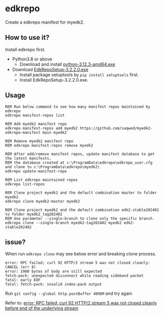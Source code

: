# edkrepo

Create a edkrepo manifest for myedk2.

## How to use it?

Install edkrepo first.

- Python3.8 or above
  - Download and install [python-3.12.3-amd64.exe](https://www.python.org/ftp/python/3.12.3/python-3.12.3-amd64.exe)
- Download [EdkRepoSetup-3.2.2.0.exe](https://github.com/tianocore/edk2-edkrepo/releases/download/edkrepo-v3.2.2/EdkRepoSetup-3.2.2.0.exe)
  - Install package setuptools by `pip install setuptools` first.
  - Install EdkRepoSetup-3.2.2.0.exe.

## Usage

```batch
REM Run below command to see how many manifest repos maintained by edkrepo
edkrepo manifest-repos list

REM Add myedk2 manifest repo
edkrepo manifest-repos add myedk2 https://github.com/saqwed/myedk2-edkrepo-manifest main myedk2

REM Remove myedk2 manifest repo
REM edkrepo manifest-repos remove myedk2

REM After add/remove manifest repos, update manifest database to get the latest manifests,
REM the database created at c:\ProgramData\edkrepo\edkrepo_user.cfg and clone to c:\ProgramData\edkrepo\myedk2\
edkrepo update-manifest-repo

REM List edkrepo maintained repos
edkrepo list-repos

REM Clone project myedk2 and the default combination master to folder myedk2
edkrepo clone myedk2-master myedk2

REM Clone project myedk2 and the default combination edk2-stable202402 to folder myedk2_tag202402
REM Use parameter --single-branch to clone only the specific branch.
edkrepo clone --single-branch myedk2-tag202402 myedk2 edk2-stable202402
```

## issue?

When run `edkrepo clone` may see below error and breaking clone process.

```batch
error: RPC failed; curl 92 HTTP/2 stream 5 was not closed cleanly: CANCEL (err 8)
error: 1980 bytes of body are still expected
fetch-pack: unexpected disconnect while reading sideband packet
fatal: early EOF
fatal: fetch-pack: invalid index-pack output
```

Run `git config --global http.postBuffer 4096M` and try again

Refer to: [error: RPC failed; curl 92 HTTP/2 stream 5 was not closed cleanly before end of the underlying stream](https://github.com/orgs/Homebrew/discussions/4069)
